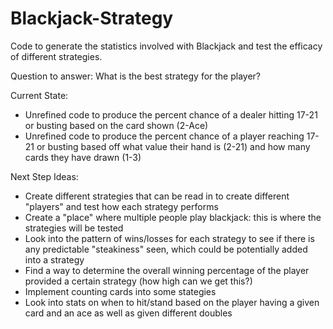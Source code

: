 # Blackjack-Strategy
Code to generate the statistics involved with Blackjack and test the efficacy of different strategies.

Question to answer: What is the best strategy for the player?

Current State:
 - Unrefined code to produce the percent chance of a dealer hitting 17-21 or busting based on the card shown (2-Ace)
 - Unrefined code to produce the percent chance of a player reaching 17-21 or busting based off what value their hand is (2-21) and how many cards they have drawn (1-3)

Next Step Ideas:
 - Create different strategies that can be read in to create different "players" and test how each strategy performs
 - Create a "place" where multiple people play blackjack: this is where the strategies will be tested
 - Look into the pattern of wins/losses for each strategy to see if there is any predictable "steakiness" seen, which could be potentially added into a strategy
 - Find a way to determine the overall winning percentage of the player provided a certain strategy (how high can we get this?)
 - Implement counting cards into some stategies
 - Look into stats on when to hit/stand based on the player having a given card and an ace as well as given different doubles
